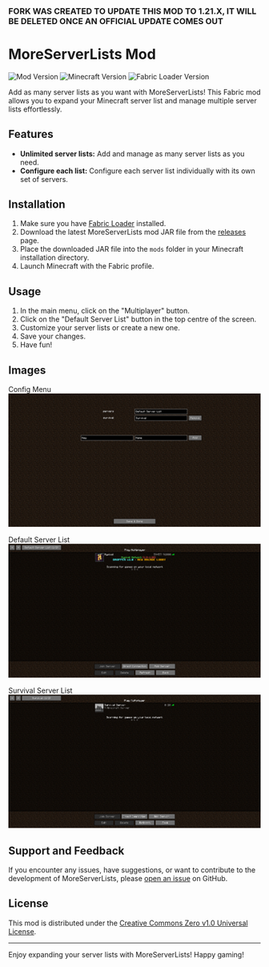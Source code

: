 ### FORK WAS CREATED TO UPDATE THIS MOD TO 1.21.X, IT WILL BE DELETED ONCE AN OFFICIAL UPDATE COMES OUT

# MoreServerLists Mod

![Mod Version](https://img.shields.io/badge/Mod%20Version-1.0.3-brightgreen)
![Minecraft Version](https://img.shields.io/badge/Minecraft%20Version-1.21.5-blue)
![Fabric Loader Version](https://img.shields.io/badge/Fabric%20Loader-0.16.13-red)

Add as many server lists as you want with MoreServerLists! This Fabric mod allows you to expand your Minecraft server list and manage multiple server lists effortlessly.

## Features

- **Unlimited server lists:** Add and manage as many server lists as you need.
- **Configure each list:** Configure each server list individually with its own set of servers.

## Installation

1. Make sure you have [Fabric Loader](https://fabricmc.net/use/) installed.
2. Download the latest MoreServerLists mod JAR file from the [releases](https://github.com/D151l/MoreServerLists/releases) page.
3. Place the downloaded JAR file into the `mods` folder in your Minecraft installation directory.
4. Launch Minecraft with the Fabric profile.

## Usage

1. In the main menu, click on the "Multiplayer" button.
2. Click on the "Default Server List" button in the top centre of the screen.
3. Customize your server lists or create a new one.
4. Save your changes.
5. Have fun!

## Images

Config Menu
![Config Menu](https://raw.githubusercontent.com/D151l/MoreServerLists/1.20/images/config_screen.png)

Default Server List
![Default Server List](https://raw.githubusercontent.com/D151l/MoreServerLists/1.20/images/default-list.png)

Survival Server List
![Survival Server List](https://raw.githubusercontent.com/D151l/MoreServerLists/1.20/images/survival-list.png)

## Support and Feedback

If you encounter any issues, have suggestions, or want to contribute to the development of MoreServerLists, please [open an issue](https://github.com/D151l/MoreServerLists/issues) on GitHub.

## License

This mod is distributed under the [Creative Commons Zero v1.0 Universal License](LICENSE).

---

Enjoy expanding your server lists with MoreServerLists! Happy gaming!